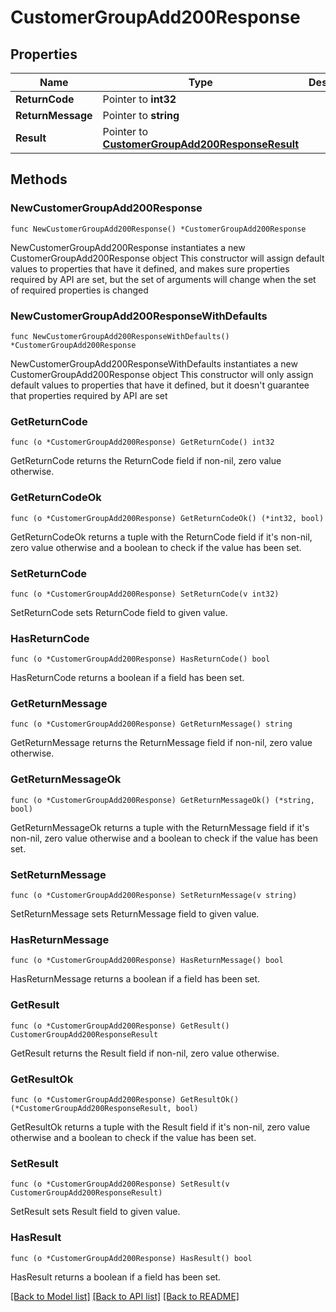 # CustomerGroupAdd200Response

## Properties

Name | Type | Description | Notes
------------ | ------------- | ------------- | -------------
**ReturnCode** | Pointer to **int32** |  | [optional] 
**ReturnMessage** | Pointer to **string** |  | [optional] 
**Result** | Pointer to [**CustomerGroupAdd200ResponseResult**](CustomerGroupAdd200ResponseResult.md) |  | [optional] 

## Methods

### NewCustomerGroupAdd200Response

`func NewCustomerGroupAdd200Response() *CustomerGroupAdd200Response`

NewCustomerGroupAdd200Response instantiates a new CustomerGroupAdd200Response object
This constructor will assign default values to properties that have it defined,
and makes sure properties required by API are set, but the set of arguments
will change when the set of required properties is changed

### NewCustomerGroupAdd200ResponseWithDefaults

`func NewCustomerGroupAdd200ResponseWithDefaults() *CustomerGroupAdd200Response`

NewCustomerGroupAdd200ResponseWithDefaults instantiates a new CustomerGroupAdd200Response object
This constructor will only assign default values to properties that have it defined,
but it doesn't guarantee that properties required by API are set

### GetReturnCode

`func (o *CustomerGroupAdd200Response) GetReturnCode() int32`

GetReturnCode returns the ReturnCode field if non-nil, zero value otherwise.

### GetReturnCodeOk

`func (o *CustomerGroupAdd200Response) GetReturnCodeOk() (*int32, bool)`

GetReturnCodeOk returns a tuple with the ReturnCode field if it's non-nil, zero value otherwise
and a boolean to check if the value has been set.

### SetReturnCode

`func (o *CustomerGroupAdd200Response) SetReturnCode(v int32)`

SetReturnCode sets ReturnCode field to given value.

### HasReturnCode

`func (o *CustomerGroupAdd200Response) HasReturnCode() bool`

HasReturnCode returns a boolean if a field has been set.

### GetReturnMessage

`func (o *CustomerGroupAdd200Response) GetReturnMessage() string`

GetReturnMessage returns the ReturnMessage field if non-nil, zero value otherwise.

### GetReturnMessageOk

`func (o *CustomerGroupAdd200Response) GetReturnMessageOk() (*string, bool)`

GetReturnMessageOk returns a tuple with the ReturnMessage field if it's non-nil, zero value otherwise
and a boolean to check if the value has been set.

### SetReturnMessage

`func (o *CustomerGroupAdd200Response) SetReturnMessage(v string)`

SetReturnMessage sets ReturnMessage field to given value.

### HasReturnMessage

`func (o *CustomerGroupAdd200Response) HasReturnMessage() bool`

HasReturnMessage returns a boolean if a field has been set.

### GetResult

`func (o *CustomerGroupAdd200Response) GetResult() CustomerGroupAdd200ResponseResult`

GetResult returns the Result field if non-nil, zero value otherwise.

### GetResultOk

`func (o *CustomerGroupAdd200Response) GetResultOk() (*CustomerGroupAdd200ResponseResult, bool)`

GetResultOk returns a tuple with the Result field if it's non-nil, zero value otherwise
and a boolean to check if the value has been set.

### SetResult

`func (o *CustomerGroupAdd200Response) SetResult(v CustomerGroupAdd200ResponseResult)`

SetResult sets Result field to given value.

### HasResult

`func (o *CustomerGroupAdd200Response) HasResult() bool`

HasResult returns a boolean if a field has been set.


[[Back to Model list]](../README.md#documentation-for-models) [[Back to API list]](../README.md#documentation-for-api-endpoints) [[Back to README]](../README.md)


